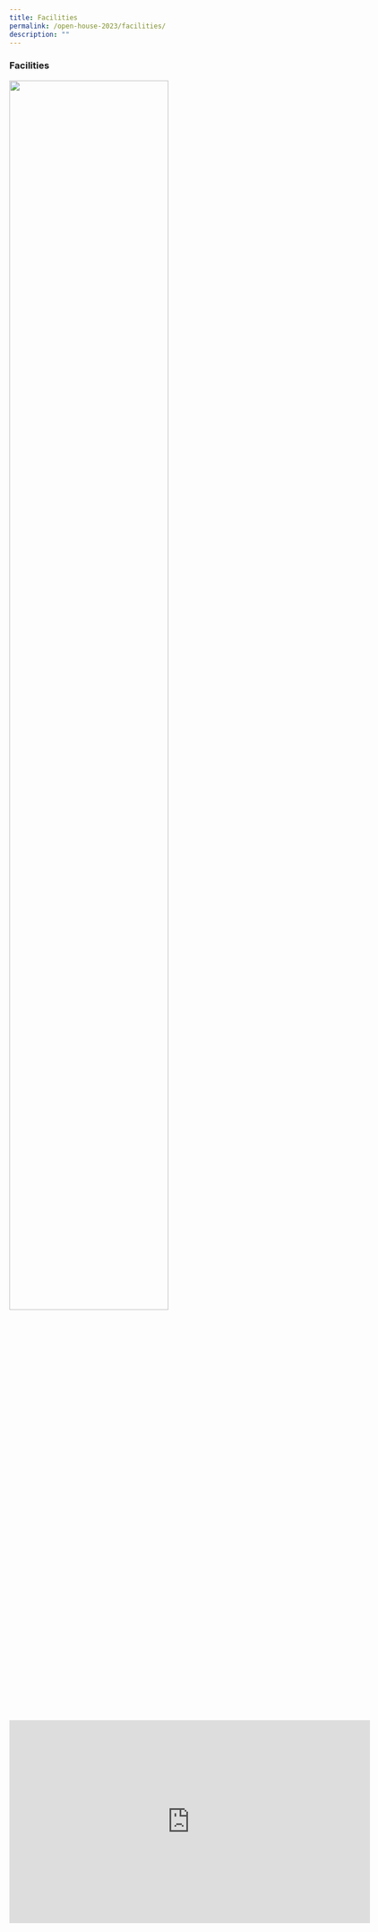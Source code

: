 ```yaml
---
title: Facilities
permalink: /open-house-2023/facilities/
description: ""
---
```

### **Facilities**

<img src="/images/oh23-facilities1.png" style="width:75%">

<iframe width="644" height="362" src="https://www.youtube.com/embed/DE5R8SaSpfw" title="QtPS Facilities" frameborder="0" allow="accelerometer; autoplay; clipboard-write; encrypted-media; gyroscope; picture-in-picture" allowfullscreen=""></iframe>

